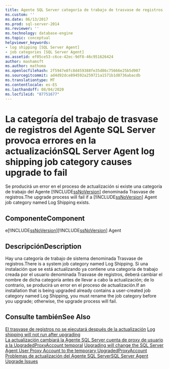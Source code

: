 ```yaml
---
title: Agente SQL Server categoría de trabajo de trasvase de registros causa un error de actualización | Microsoft Docs
ms.custom: ''
ms.date: 06/13/2017
ms.prod: sql-server-2014
ms.reviewer: ''
ms.technology: database-engine
ms.topic: conceptual
helpviewer_keywords:
- log shipping [SQL Server Agent]
- job categories [SQL Server Agent]
ms.assetid: ef05ce53-c6ce-42ec-9df8-46c951626424
author: mashamsft
ms.author: mathoma
ms.openlocfilehash: 2f5947e8fc8d459388fe35d86c75666e25b5d907
ms.sourcegitcommit: ad4d92dce894592a259721a1571b1d8736abacdb
ms.translationtype: MT
ms.contentlocale: es-ES
ms.lasthandoff: 08/04/2020
ms.locfileid: "87751677"
---
```

# <a name="sql-server-agent-log-shipping-job-category-causes-upgrade-to-fail"></a><span data-ttu-id="5099b-102">La categoría del trabajo de trasvase de registros del Agente SQL Server provoca errores en la actualización</span><span class="sxs-lookup"><span data-stu-id="5099b-102">SQL Server Agent log shipping job category causes upgrade to fail</span></span>
  <span data-ttu-id="5099b-103">Se producirá un error en el proceso de actualización si existe una categoría de trabajo del Agente [!INCLUDE[ssNoVersion](../../includes/ssnoversion-md.md)] denominada Trasvase de registros.</span><span class="sxs-lookup"><span data-stu-id="5099b-103">The upgrade process will fail if a [!INCLUDE[ssNoVersion](../../includes/ssnoversion-md.md)] Agent job category named Log Shipping exists.</span></span>  
  
## <a name="component"></a><span data-ttu-id="5099b-104">Componente</span><span class="sxs-lookup"><span data-stu-id="5099b-104">Component</span></span>  
 <span data-ttu-id="5099b-105">e[!INCLUDE[ssNoVersion](../../includes/ssnoversion-md.md)]</span><span class="sxs-lookup"><span data-stu-id="5099b-105">[!INCLUDE[ssNoVersion](../../includes/ssnoversion-md.md)] Agent</span></span>  
  
## <a name="description"></a><span data-ttu-id="5099b-106">Descripción</span><span class="sxs-lookup"><span data-stu-id="5099b-106">Description</span></span>  
 <span data-ttu-id="5099b-107">Hay una categoría de trabajo de sistema denominada Trasvase de registros.</span><span class="sxs-lookup"><span data-stu-id="5099b-107">There is a system job category named Log Shipping.</span></span> <span data-ttu-id="5099b-108">Si una instalación que se está actualizando ya contiene una categoría de trabajo creada por el usuario denominada Trasvase de registros, deberá cambiar el nombre de dicha categoría antes de llevar a cabo la actualización; de lo contrario, se producirá un error en el proceso de actualización.</span><span class="sxs-lookup"><span data-stu-id="5099b-108">If an installation that is being upgraded already contains a user-created job category named Log Shipping, you must rename the job category before you upgrade; otherwise, the upgrade process will fail.</span></span>  
  
## <a name="see-also"></a><span data-ttu-id="5099b-109">Consulte también</span><span class="sxs-lookup"><span data-stu-id="5099b-109">See Also</span></span>  
 <span data-ttu-id="5099b-110">[El trasvase de registros no se ejecutará después de la actualización](../../../2014/sql-server/install/log-shipping-will-not-run-after-upgrading.md) </span><span class="sxs-lookup"><span data-stu-id="5099b-110">[Log shipping will not run after upgrading](../../../2014/sql-server/install/log-shipping-will-not-run-after-upgrading.md) </span></span>  
 <span data-ttu-id="5099b-111">[La actualización cambiará la Agente SQL Server cuenta de proxy de usuario a la UpgradedProxyAccount temporal](../../../2014/sql-server/install/upgrading-changes-sql-server-agent-user-proxy-account-to-temporary-account.md) </span><span class="sxs-lookup"><span data-stu-id="5099b-111">[Upgrading will change the SQL Server Agent User Proxy Account to the temporary UpgradedProxyAccount](../../../2014/sql-server/install/upgrading-changes-sql-server-agent-user-proxy-account-to-temporary-account.md) </span></span>  
 [<span data-ttu-id="5099b-112">Problemas de actualización del Agente SQL Server</span><span class="sxs-lookup"><span data-stu-id="5099b-112">SQL Server Agent Upgrade Issues</span></span>](../../../2014/sql-server/install/sql-server-agent-upgrade-issues.md)  
  
  
